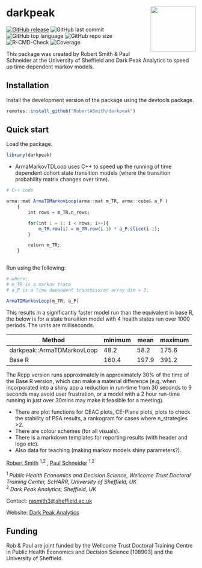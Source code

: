 # darkpeak <img src="man/figures/logo_concise.PNG" align="right" width="120" />


[![GitHub release](https://img.shields.io/badge/R-HEDS-green)](https://img.shields.io/badge/R-hello-green)
![GitHub last commit](https://img.shields.io/github/last-commit/RobertASmith/darkpeak?color=red&style=plastic)
![GitHub top language](https://img.shields.io/github/languages/top/RobertASmith/darkpeak?style=plastic)
![GitHub repo size](https://img.shields.io/github/repo-size/RobertASmith/darkpeak?style=plastic)
![R-CMD-Check](https://github.com/RobertASmith/darkpeak/actions/workflows/r_package_check.yml/badge.svg)
![Coverage](https://github.com/RobertASmith/darkpeak/actions/workflows/test-coverage.yaml/badge.svg)


This package was created by Robert Smith & Paul Schneider at the University of Sheffield and Dark Peak Analytics to speed up time dependent markov models.

## Installation

Install the development version of the package using the devtools package.

``` r
remotes::install_github("RobertASmith/darkpeak")
```

## Quick start

Load the package.

``` r
library(darkpeak)
```

- ArmaMarkovTDLoop uses C++ to speed up the running of time dependent cohort state transition models (where the transition probability matrix changes over time).

``` r
# C++ code

arma::mat ArmaTDMarkovLoop(arma::mat m_TR, arma::cube& a_P )
    {
        int rows = m_TR.n_rows;

        for(int i = 1; i < rows; i++){
            m_TR.row(i) = m_TR.row(i-1) * a_P.slice(i-1);
        }

        return m_TR;
    }
    
```

Run using the following:

``` r
# where:
# m_TR is a markov trace
# a_P is a time dependent transmission array dim = 3.

ArmaTDMarkovLoop(m_TR, a_P)

```
This results in a significantly faster model run than the equivalent in base R, the below is for a state transition model with 4 health states run over 1000 periods. The units are milliseconds.

| Method       | minimum  | mean       | maximum     |
|--------------|--------- |------------| ------------|
| darkpeak::ArmaTDMarkovLoop  | 48.2     | 58.2       | 175.6       |
| Base R       | 160.4    | 197.9      | 391.2       |

The Rcpp version runs approximately in approximately 30% of the time of the Base R version, which can make a material difference (e.g. when incorporated into a shiny app a reduction in run-time from 30 seconds to 9 seconds may avoid user frustration, or a model with a 2 hour run-time running in just over 30mins may make it feasible for a meeting).

- There are plot functions for CEAC plots, CE-Plane plots, plots to check the stability of PSA results, a rankogram for cases where n_strategies >2.
- There are colour schemes (for all visuals).
- There is a markdown templates for reporting results (with header and logo etc).
- Also data for teaching (making markov models shiny parameters?).

[Robert Smith](https://www.linkedin.com/in/robert-smith-53b28438) <sup> 1,2 </sup>, [Paul Schneider](https://www.sheffield.ac.uk/scharr/staff-pgrs/studentprofiles/paulschneider) <sup> 1,2

<sup> 1 </sup> *Public Health Economics and Decision Science, Wellcome Trust Doctoral Training Center, ScHARR, University of Sheffield, UK* <br>
<sup> 2 </sup> *Dark Peak Analytics, Sheffield, UK*

Contact: rasmith3@sheffield.ac.uk

Website: [Dark Peak Analytics](https://www.darkpeakanalytics.com)

## Funding
Rob & Paul are joint funded by the Wellcome Trust Doctoral Training Centre in Public Health Economics and Decision Science [108903] and the University of Sheffield.
